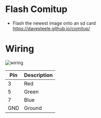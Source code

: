 # Flash Comitup

* Flash the newest image onto an sd card https://davesteele.github.io/comitup/

# Wiring

![wiring](wiring.png)

| Pin | Description |
|-----|-------------|
| 3  | Red         |
| 5  | Green       |
| 7  | Blue        |
| GND | Ground      |

